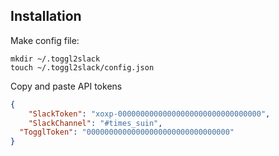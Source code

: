 
## Installation

Make config file:

```
mkdir ~/.toggl2slack
touch ~/.toggl2slack/config.json
```

Copy and paste API tokens

```json:config.json
{
	"SlackToken": "xoxp-00000000000000000000000000000000",
	"SlackChannel": "#times_suin",
  "TogglToken": "00000000000000000000000000000000"
}
```
